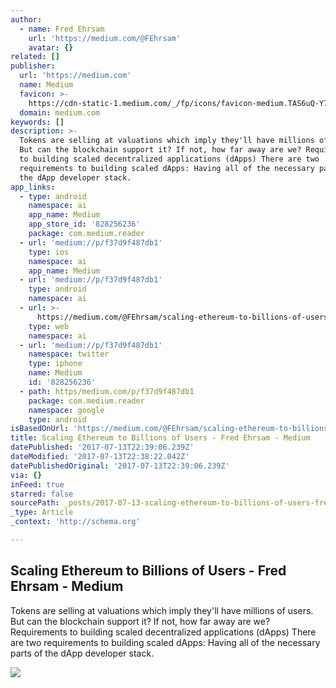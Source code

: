 ```yaml
---
author:
  - name: Fred Ehrsam
    url: 'https://medium.com/@FEhrsam'
    avatar: {}
related: []
publisher:
  url: 'https://medium.com'
  name: Medium
  favicon: >-
    https://cdn-static-1.medium.com/_/fp/icons/favicon-medium.TAS6uQ-Y7kcKgi0xjcYHXw.ico
  domain: medium.com
keywords: []
description: >-
  Tokens are selling at valuations which imply they'll have millions of users.
  But can the blockchain support it? If not, how far away are we? Requirements
  to building scaled decentralized applications (dApps) There are two
  requirements to building scaled dApps: Having all of the necessary parts of
  the dApp developer stack.
app_links:
  - type: android
    namespace: ai
    app_name: Medium
    app_store_id: '828256236'
    package: com.medium.reader
  - url: 'medium://p/f37d9f487db1'
    type: ios
    namespace: ai
    app_name: Medium
  - url: 'medium://p/f37d9f487db1'
    type: android
    namespace: ai
  - url: >-
      https://medium.com/@FEhrsam/scaling-ethereum-to-billions-of-users-f37d9f487db1
    type: web
    namespace: ai
  - url: 'medium://p/f37d9f487db1'
    namespace: twitter
    type: iphone
    name: Medium
    id: '828256236'
  - path: https/medium.com/p/f37d9f487db1
    package: com.medium.reader
    namespace: google
    type: android
isBasedOnUrl: 'https://medium.com/@FEhrsam/scaling-ethereum-to-billions-of-users-f37d9f487db1'
title: Scaling Ethereum to Billions of Users - Fred Ehrsam - Medium
datePublished: '2017-07-13T22:39:06.239Z'
dateModified: '2017-07-13T22:38:22.042Z'
datePublishedOriginal: '2017-07-13T22:39:06.239Z'
via: {}
inFeed: true
starred: false
sourcePath: _posts/2017-07-13-scaling-ethereum-to-billions-of-users-fred-ehrsam-medium.md
_type: Article
_context: 'http://schema.org'

---
```

<article style=""><h1>Scaling Ethereum to Billions of Users - Fred Ehrsam - Medium</h1><p>Tokens are selling at valuations which imply they'll have millions of users. But can the blockchain support it? If not, how far away are we? Requirements to building scaled decentralized applications (dApps) There are two requirements to building scaled dApps: Having all of the necessary parts of the dApp developer stack.</p><img src="https://cdn-images-1.medium.com/max/1600/1*DI9imXz3s7xPAZdzYZzW8A.jpeg" /></article>